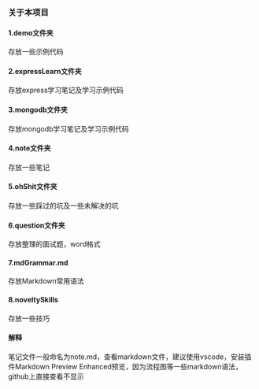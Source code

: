 ### 关于本项目
#### 1.demo文件夹
存放一些示例代码
#### 2.expressLearn文件夹
存放express学习笔记及学习示例代码
#### 3.mongodb文件夹
存放mongodb学习笔记及学习示例代码
#### 4.note文件夹
存放一些笔记
#### 5.ohShit文件夹
存放一些踩过的坑及一些未解决的坑
#### 6.question文件夹
存放整理的面试题，word格式
#### 7.mdGrammar.md  
存放Markdown常用语法 
#### 8.noveltySkills 
存放一些技巧

#### 解释 
 笔记文件一般命名为note.md，查看markdown文件，建议使用vscode，安装插件Markdown Preview Enhanced预览，因为流程图等一些markdown语法，github上直接查看不显示
